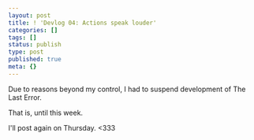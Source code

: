 ```yaml
---
layout: post
title: ! 'Devlog 04: Actions speak louder'
categories: []
tags: []
status: publish
type: post
published: true
meta: {}
---
```


Due to reasons beyond my control, I had to suspend development of The Last Error.

That is, until this week.

I'll post again on Thursday. <333
